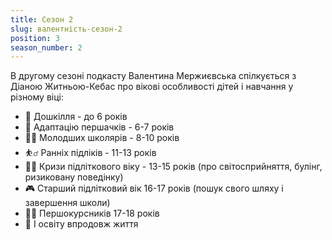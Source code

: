 ```yaml
---
title: Сезон 2
slug: валентність-сезон-2
position: 3
season_number: 2
---
```


В другому сезоні подкасту Валентина Мержиєвська спілкується з Діаною
Житньою-Кебас про вікові особливості дітей і навчання у різному віці: 

- 🐥 Дошкілля \- до 6 років
- 👧 Адаптацію першачків \- 6-7 років
- 👩‍🏫 Молодших школярів \- 8-10 років
- ⛹‍♂ Ранніх підліків \- 11-13 років
- 🤦‍♀️ Кризи підліткового віку \- 13-15 років (про світосприйняття, булінг, ризиковану поведінку)
- 🎮 Старший підлітковий вік 16-17 років (пошук свого шляху і завершення школи)
- 🧑‍💻 Першокурсників 17-18 років
- 👴 І освіту впродовж життя
